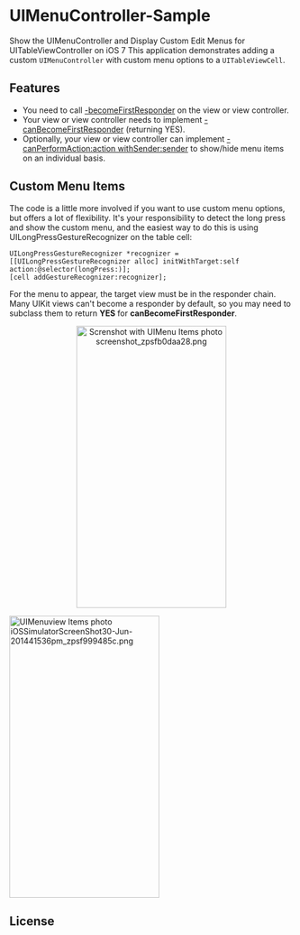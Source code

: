 UIMenuController-Sample
=======================

Show the UIMenuController and Display Custom Edit Menus for UITableViewController on iOS 7
This application demonstrates adding a custom `UIMenuController` with custom menu options to a `UITableViewCell`.

## Features
* You need to call [-becomeFirstResponder](developer.apple.com/library/ios/documentation/uikit/reference/UIResponder_Class/Reference/Reference.html#//apple_ref/occ/instm/UIResponder/becomeFirstResponder) on the view or view controller.
* Your view or view controller needs to implement [-canBecomeFirstResponder]((developer.apple.com/library/ios/documentation/uikit/reference/UIResponder_Class/Reference/Reference.html#//apple_ref/occ/instm/UIResponder/becomeFirstResponder)) (returning YES).
* Optionally, your view or view controller can implement [-canPerformAction:action withSender:sender](https://developer.apple.com/library/ios/documentation/uikit/reference/UIResponder_Class/Reference/Reference.html#//apple_ref/occ/instm/UIResponder/canPerformAction%3awithSender%3a) to show/hide menu items on an individual basis.

## Custom Menu Items
The code is a little more involved if you want to use custom menu options, but offers a lot of flexibility. 
It's your responsibility to detect the long press and show the custom menu, and the easiest way to do this is using UILongPressGestureRecognizer on the table cell:

```
UILongPressGestureRecognizer *recognizer = [[UILongPressGestureRecognizer alloc] initWithTarget:self action:@selector(longPress:)];
[cell addGestureRecognizer:recognizer];
```
For the menu to appear, the target view must be in the responder chain. 
Many UIKit views can't become a responder by default, so you may need to subclass them to return **YES** for **canBecomeFirstResponder**.

<p align="center" >
<a href="http://s1282.photobucket.com/user/jigarm_0809/media/screenshot_zpsfb0daa28.png.html" target="_blank"><img src="http://i1282.photobucket.com/albums/a534/jigarm_0809/screenshot_zpsfb0daa28.png" border="0" alt="Screnshot with UIMenu Items photo screenshot_zpsfb0daa28.png" width="266" height="500"/></a>

<a href="http://s1282.photobucket.com/user/jigarm_0809/media/iOSSimulatorScreenShot30-Jun-201441536pm_zpsf999485c.png.html" target="_blank"><img src="http://i1282.photobucket.com/albums/a534/jigarm_0809/iOSSimulatorScreenShot30-Jun-201441536pm_zpsf999485c.png" border="0" alt="UIMenuview Items photo iOSSimulatorScreenShot30-Jun-201441536pm_zpsf999485c.png" width="266" height="500"/></a>
</p>

## License
